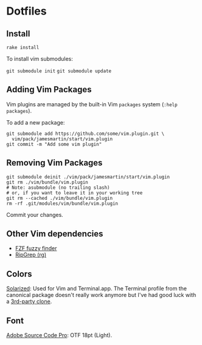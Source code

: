 # Dotfiles

## Install

`rake install`

To install vim submodules:

`git submodule init`
`git submodule update`

## Adding Vim Packages

Vim plugins are managed by the built-in Vim `packages` system (`:help
packages`).

To add a new package:

```
git submodule add https://github.com/some/vim.plugin.git \
  vim/pack/jamesmartin/start/vim.plugin
git commit -m "Add some vim plugin"
```

## Removing Vim Packages

```
git submodule deinit ./vim/pack/jamesmartin/start/vim.plugin
git rm ./vim/bundle/vim.plugin
# Note: asubmodule (no trailing slash)
# or, if you want to leave it in your working tree
git rm --cached ./vim/bundle/vim.plugin
rm -rf .git/modules/vim/bundle/vim.plugin
```

Commit your changes.

## Other Vim dependencies

- [FZF fuzzy finder](https://github.com/junegunn/fzf#installation)
- [RipGrep (rg)](https://github.com/BurntSushi/ripgrep#installation)


## Colors

[Solarized](http://ethanschoonover.com/solarized): Used for Vim and
Terminal.app. The Terminal profile from the canonical package doesn't really work anymore but I've had good luck with a [3rd-party clone](https://github.com/lysyi3m/macos-terminal-themes/blob/8c0b2d15070e00c9d61688063145942b60621f96/themes/Solarized%20Dark.terminal).

## Font

[Adobe Source Code Pro](https://github.com/adobe-fonts/source-code-pro): OTF 18pt (Light).
